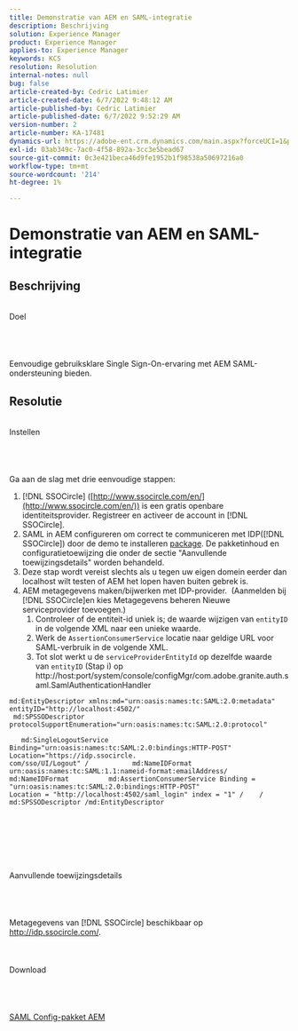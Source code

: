 ```yaml
---
title: Demonstratie van AEM en SAML-integratie
description: Beschrijving
solution: Experience Manager
product: Experience Manager
applies-to: Experience Manager
keywords: KCS
resolution: Resolution
internal-notes: null
bug: false
article-created-by: Cedric Latimier
article-created-date: 6/7/2022 9:48:12 AM
article-published-by: Cedric Latimier
article-published-date: 6/7/2022 9:52:29 AM
version-number: 2
article-number: KA-17481
dynamics-url: https://adobe-ent.crm.dynamics.com/main.aspx?forceUCI=1&pagetype=entityrecord&etn=knowledgearticle&id=3c8a2cf0-46e6-ec11-bb3c-000d3a3b17fa
exl-id: 03ab349c-7ac0-4f58-892a-3cc3e5bead67
source-git-commit: 0c3e421beca46d9fe1952b1f98538a50697216a0
workflow-type: tm+mt
source-wordcount: '214'
ht-degree: 1%

---
```


# Demonstratie van AEM en SAML-integratie

## Beschrijving

<br>    Doel<br><br><br><br>\
Eenvoudige gebruiksklare Single Sign-On-ervaring met AEM SAML-ondersteuning bieden.


## Resolutie

<br>Instellen<br><br><br><br>\
Ga aan de slag met drie eenvoudige stappen:

1. [!DNL SSOCircle] ([http://www.ssocircle.com/en/](http://www.ssocircle.com/en/)) is een gratis openbare identiteitsprovider. Registreer en activeer de account in [!DNL SSOCircle].
2. SAML in AEM configureren om correct te communiceren met IDP([!DNL SSOCircle]) door de demo te installeren [package](https://files.acrobat.com/a/preview/d0017bf5-c35a-483e-80a0-d6bfb0526299). De pakketinhoud en configuratietoewijzing die onder de sectie &quot;Aanvullende toewijzingsdetails&quot; worden behandeld.
3. Deze stap wordt vereist slechts als u tegen uw eigen domein eerder dan localhost wilt testen of AEM het lopen haven buiten gebrek is.
4. AEM metagegevens maken/bijwerken met IDP-provider.  (Aanmelden bij [!DNL SSOCircle]en kies Metagegevens beheren Nieuwe serviceprovider toevoegen.) 
   1. Controleer of de entiteit-id uniek is; de waarde wijzigen van `entityID` in de volgende XML naar een unieke waarde.
   2. Werk de `AssertionConsumerService` locatie naar geldige URL voor SAML-verbruik in de volgende XML.
   3. Tot slot werkt u de `serviceProviderEntityId` op dezelfde waarde van `entityID` (Stap i) op http://host:port/system/console/configMgr/com.adobe.granite.auth.saml.SamlAuthenticationHandler


```
md:EntityDescriptor xmlns:md="urn:oasis:names:tc:SAML:2.0:metadata" entityID="http://localhost:4502/"   
 md:SPSSODescriptor protocolSupportEnumeration="urn:oasis:names:tc:SAML:2.0:protocol"         
   md:SingleLogoutService Binding="urn:oasis:names:tc:SAML:2.0:bindings:HTTP-POST" Location="https://idp.ssocircle.
com/sso/UI/Logout" /           md:NameIDFormat urn:oasis:names:tc:SAML:1.1:nameid-format:emailAddress/ 
md:NameIDFormat          md:AssertionConsumerService Binding = "urn:oasis:names:tc:SAML:2.0:bindings:HTTP-POST" 
Location = "http://localhost:4502/saml_login" index = "1" /    / md:SPSSODescriptor /md:EntityDescriptor 
```

<br><br><br><br><br><br>    Aanvullende toewijzingsdetails<br><br><br><br>\
Metagegevens van [!DNL SSOCircle] beschikbaar op http://idp.ssocircle.com/.
<br><br><br><br>    Download<br><br><br><br>\
[SAML Config-pakket AEM](https://files.acrobat.com/a/preview/d0017bf5-c35a-483e-80a0-d6bfb0526299)
